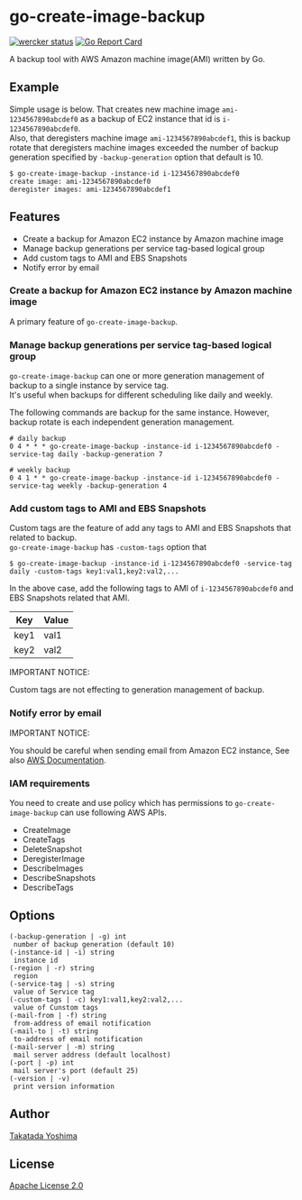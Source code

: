 # go-create-image-backup

[![wercker status](https://app.wercker.com/status/e49ed2149efc24b7a997fd6ee35578bb/s/master "wercker status")](https://app.wercker.com/project/byKey/e49ed2149efc24b7a997fd6ee35578bb)
[![Go Report Card](https://goreportcard.com/badge/github.com/heartbeatsjp/go-create-image-backup)](https://goreportcard.com/report/github.com/heartbeatsjp/go-create-image-backup)

A backup tool with AWS Amazon machine image(AMI) written by Go.  


## Example

Simple usage is below. That creates new machine image `ami-1234567890abcdef0` as a backup of EC2 instance that id is `i-1234567890abcdef0`.  
Also, that deregisters machine image `ami-1234567890abcdef1`, this is backup rotate that deregisters machine images exceeded the number of backup generation specified by `-backup-generation` option that default is 10.  

```
$ go-create-image-backup -instance-id i-1234567890abcdef0
create image: ami-1234567890abcdef0
deregister images: ami-1234567890abcdef1
```


## Features

- Create a backup for Amazon EC2 instance by Amazon machine image
- Manage backup generations per service tag-based logical group
- Add custom tags to AMI and EBS Snapshots
- Notify error by email


### Create a backup for Amazon EC2 instance by Amazon machine image

A primary feature of `go-create-image-backup`.  


### Manage backup generations per service tag-based logical group

`go-create-image-backup` can one or more generation management of backup to a single instance by service tag.  
It's useful when backups for different scheduling like daily and weekly.  

The following commands are backup for the same instance. However, backup rotate is each independent generation management.  

```
# daily backup
0 4 * * * go-create-image-backup -instance-id i-1234567890abcdef0 -service-tag daily -backup-generation 7

# weekly backup
0 4 1 * * go-create-image-backup -instance-id i-1234567890abcdef0 -service-tag weekly -backup-generation 4
```


### Add custom tags to AMI and EBS Snapshots

Custom tags are the feature of add any tags to AMI and EBS Snapshots that related to backup.  
`go-create-image-backup` has `-custom-tags` option that  

```
$ go-create-image-backup -instance-id i-1234567890abcdef0 -service-tag daily -custom-tags key1:val1,key2:val2,...
```

In the above case, add the following tags to AMI of `i-1234567890abcdef0` and EBS Snapshots related that AMI.  

|Key|Value|
|---|---|
|key1|val1|
|key2|val2|

IMPORTANT NOTICE:  

Custom tags are not effecting to generation management of backup.  


### Notify error by email

IMPORTANT NOTICE:  

You should be careful when sending email from Amazon EC2 instance, See also [AWS Documentation](https://docs.aws.amazon.com/ses/latest/DeveloperGuide/limits.html#limits-ec2).  


### IAM requirements

You need to create and use policy which has permissions to `go-create-image-backup` can use following AWS APIs.  

- CreateImage
- CreateTags
- DeleteSnapshot
- DeregisterImage
- DescribeImages
- DescribeSnapshots
- DescribeTags


## Options

```
(-backup-generation | -g) int
 number of backup generation (default 10)
(-instance-id | -i) string
 instance id
(-region | -r) string
 region
(-service-tag | -s) string
 value of Service tag
(-custom-tags | -c) key1:val1,key2:val2,...
 value of Cunstom tags
(-mail-from | -f) string
 from-address of email notification
(-mail-to | -t) string
 to-address of email notification
(-mail-server | -m) string
 mail server address (default localhost)
(-port | -p) int
 mail server's port (default 25)
(-version | -v)
 print version information
```


## Author

[Takatada Yoshima](https://github.com/shiimaxx)  


## License

[Apache License 2.0](https://github.com/heartbeatsjp/go-create-image-backup/blob/master/LICENSE)  
